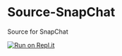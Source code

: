 # Source-SnapChat
Source for SnapChat

[![Run on Repl.it](https://repl.it/badge/github/Ravens0610/Source-SnapChat)](https://repl.it/github/Ravens0610/Source-SnapChat)
